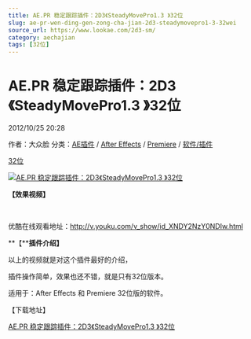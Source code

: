 ```yaml
---
title: AE.PR 稳定跟踪插件：2D3《SteadyMovePro1.3 》32位
slug: ae-pr-wen-ding-gen-zong-cha-jian-2d3-steadymovepro1-3-32wei
source_url: https://www.lookae.com/2d3-sm/
category: aechajian
tags: [32位]
---
```

# AE.PR 稳定跟踪插件：2D3《SteadyMovePro1.3 》32位

2012/10/25 20:28

作者：大众脸
分类：[AE插件](https://www.lookae.com/after-effects/aechajian/) / [After Effects](https://www.lookae.com/after-effects/) / [Premiere](https://www.lookae.com/qitarjcj/premierezy/) / [软件/插件](https://www.lookae.com/qitarjcj/)

[32位](https://www.lookae.com/tag/32%e4%bd%8d/)

[![AE.PR 稳定跟踪插件：2D3《SteadyMovePro1.3 》32位](https://www.lookae.com/wp-content/uploads/2012/10/2D3-sm2.jpg "2D3-sm")](https://www.lookae.com/wp-content/uploads/2012/10/2D3-sm2.jpg)

**【效果视频】**

﻿

优酷在线观看地址：<http://v.youku.com/v_show/id_XNDY2NzY0NDIw.html>

**【****插件介绍】**

以上的视频就是对这个插件最好的介绍，

插件操作简单，效果也还不错，就是只有32位版本。

适用于：After Effects 和 Premiere 32位版的软件。

【下载地址】

[AE.PR 稳定跟踪插件：2D3《SteadyMovePro1.3 》32位](http://www.ctdisk.com/file/10416498)
